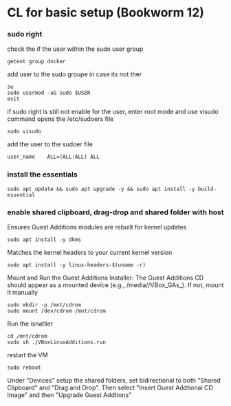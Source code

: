 # CL for basic setup (Bookworm 12)
### sudo right
check the if the user within the sudo user group
```
getent group docker
```
add user to the sudo groupe in case its not ther
```shell
su
sudo usermod -aG sudo $USER
exit
```
if sudo right is still not enable for the user, enter root mode and use visudo command opens the /etc/sudoers file
```
sudo visudo
```
add the user to the sudoer file
```txt
user_name    ALL=(ALL:ALL) ALL
```
### install the essentials
```
sudo apt update && sudo apt upgrade -y && sudo apt install -y build-essential
```
### enable shared clipboard, drag-drop and shared folder with host
Ensures Guest Additions modules are rebuilt for kernel updates
```
sudo apt install -y dkms
```
Matches the kernel headers to your current kernel version
```
sudo apt install -y linux-headers-$(uname -r)
```
Mount and Run the Guest Additions Installer: The Guest Additions CD should appear as a mounted device (e.g., /media/<username>/VBox_GAs_<version>). If not, mount it manually
```
sudo mkdir -p /mnt/cdrom
sudo mount /dev/cdrom /mnt/cdrom
```
Run the isnatller
```
cd /mnt/cdrom
sudo sh ./VBoxLinuxAdditions.run
```
restart the VM
```
sudo reboot
```
Under "Devices" setup the shared folders, set bidirectional to both "Shared Clipboard" and "Drag and Drop". Then select "Insert Guest Addtional CD Image" and then "Upgrade Guest Addtions"